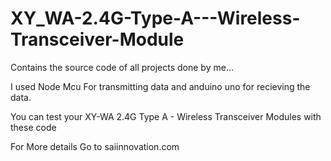 # XY_WA-2.4G-Type-A---Wireless-Transceiver-Module
Contains the source code of all projects done by me...

I used Node Mcu For transmitting data and anduino uno for recieving the data.

You can test your XY-WA 2.4G Type A - Wireless Transceiver Modules with these code

For More details Go to saiinnovation.com
